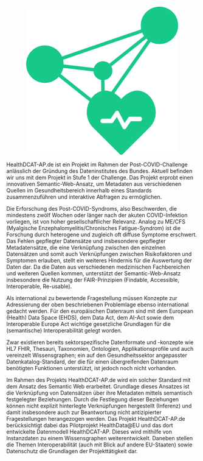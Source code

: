 <p align="center"><img src="https://github.com/HealthDCAT-AP-de/healthdcat-ap.de/blob/main/images/logo_HealthDCAT-AP.de.png" width="400"/></p>

HealthDCAT-AP.de ist ein Projekt im Rahmen der Post-COVID-Challenge anlässlich der Gründung des Dateninstitutes des Bundes. Aktuell befinden wir uns mit dem Projekt in Stufe 1 der Challenge. Das Projekt erprobt einen innovativen Semantic-Web-Ansatz, um Metadaten aus verschiedenen Quellen im Gesundheitsbereich innerhalb eines Standards zusammenzuführen und interaktive Abfragen zu ermöglichen.

Die Erforschung des Post-COVID-Syndroms, also Beschwerden, die mindestens zwölf Wochen oder länger nach der akuten COVID-Infektion vorliegen, ist von hoher gesellschaftlicher Relevanz. Analog zu ME/CFS (Myalgische Enzephalomyelitis/Chronisches Fatigue-Syndrom) ist die Forschung durch heterogene und zugleich oft diffuse Symptome erschwert. Das Fehlen gepflegter Datensätze und insbesondere gepflegter Metadatensätze, die eine Verknüpfung zwischen den einzelnen Datensätzen und somit auch Verknüpfungen zwischen Risikofaktoren und Symptomen erlauben, stellt ein weiteres Hindernis für die Auswertung der Daten dar. Da die Daten aus verschiedenen medzinischen Fachbereichen und weiteren Quellen kommen, unterstützt der Semantic-Web-Ansatz insbesondere die Nutzung der FAIR-Prinzipien (Findable, Accessible, Interoperable, Re-usable).

Als international zu bewertende Fragestellung müssen Konzepte zur Adressierung der oben beschriebenen Problemlage ebenso international gedacht werden. Für den europäischen Datenraum sind mit dem European (Health) Data Space (EHDS), dem Data Act, dem AI-Act sowie dem Interoperable Europe Act wichtige gesetzliche Grundlagen für die (semantische) Interoperabilität gelegt worden.

Zwar existieren bereits sektorspezifische Datenformate und -konzepte wie HL7 FHIR, Thesauri, Taxonomien, Ontologien, Applikationsprofile und auch vereinzelt Wissensgraphen; ein auf den Gesundheitssektor angepasster Datenkatalog-Standard, der die für einen übergreifenden Datenraum benötigten Funktionen unterstützt, ist jedoch noch nicht vorhanden.

Im Rahmen des Projekts HealthDCAT-AP.de wird ein solcher Standard mit dem Ansatz des Semantic Web erarbeitet. Grundlage dieses Ansatzes ist die Verknüpfung von Datensätzen über ihre Metadaten mittels semantisch festgelegter Beziehungen. Durch die Festlegung dieser Beziehungen können nicht explizit hinterlegte Verknüpfungen hergestellt (Inferenz) und damit insbesondere auch zur Beantwortung nicht antizipierter Fragestellungen herangezogen werden. Das Projekt HealthDCAT-AP.de berücksichtigt dabei das Pilotprojekt HealthData@EU und das dort entwickelte Datenmodell HealthDCAT-AP. Dieses wird mithilfe von Instanzdaten zu einem Wissensgraphen weiterentwickelt. Daneben stellen die Themen Interoperabilität (auch mit Blick auf andere EU-Staaten) sowie Datenschutz die Grundlagen der Projekttätigkeit dar.
